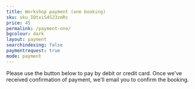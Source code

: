 ```yaml
---
title: Workshop payment (one booking)
sku: sku_IQtxiS4S23zeRc
price: 45
permalink: /payment-one/
bgcolour: dark
layout: payment
searchindexing: false
paymentrequest: true
mode: payment
---
```


Please use the button below to pay by debit or credit card. Once we've received confirmation of payment, we'll email you to confirm the booking.
